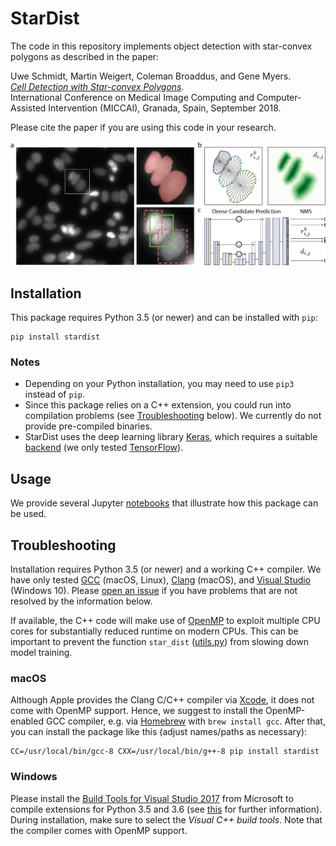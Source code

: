 # StarDist

The code in this repository implements object detection with star-convex polygons as described in the paper:

Uwe Schmidt, Martin Weigert, Coleman Broaddus, and Gene Myers.  
[*Cell Detection with Star-convex Polygons*](https://arxiv.org/abs/1806.03535).  
International Conference on Medical Image Computing and Computer-Assisted Intervention (MICCAI), Granada, Spain, September 2018.

Please cite the paper if you are using this code in your research.

![](images/overview.png)


## Installation

This package requires Python 3.5 (or newer) and can be installed with `pip`:

    pip install stardist

### Notes

- Depending on your Python installation, you may need to use `pip3` instead of `pip`.
- Since this package relies on a C++ extension, you could run into compilation problems (see [Troubleshooting](#troubleshooting) below). We currently do not provide pre-compiled binaries.
- StarDist uses the deep learning library [Keras](keras.io), which requires a suitable [backend](https://keras.io/backend/#keras-backends) (we only tested [TensorFlow](http://www.tensorflow.org/)).


## Usage

We provide several Jupyter [notebooks](https://github.com/mpicbg-csbd/stardist/tree/master/examples) that illustrate how this package can be used.


## Troubleshooting

Installation requires Python 3.5 (or newer) and a working C++ compiler. We have only tested [GCC](http://gcc.gnu.org) (macOS, Linux), [Clang](https://clang.llvm.org) (macOS), and [Visual Studio](https://visualstudio.microsoft.com) (Windows 10). Please [open an issue](https://github.com/mpicbg-csbd/stardist/issues) if you have problems that are not resolved by the information below.

If available, the C++ code will make use of [OpenMP](https://en.wikipedia.org/wiki/OpenMP) to exploit multiple CPU cores for substantially reduced runtime on modern CPUs. This can be important to prevent the function `star_dist` ([utils.py](https://github.com/mpicbg-csbd/stardist/blob/master/stardist/utils.py)) from slowing down model training.


### macOS
Although Apple provides the Clang C/C++ compiler via [Xcode](https://developer.apple.com/xcode/), it does not come with OpenMP support.
Hence, we suggest to install the OpenMP-enabled GCC compiler, e.g. via [Homebrew](https://brew.sh) with `brew install gcc`. After that, you can install the package like this (adjust names/paths as necessary):

    CC=/usr/local/bin/gcc-8 CXX=/usr/local/bin/g++-8 pip install stardist


### Windows
Please install the [Build Tools for Visual Studio 2017](https://visualstudio.microsoft.com/downloads/#build-tools-for-visual-studio-2017) from Microsoft to compile extensions for Python 3.5 and 3.6 (see [this](https://wiki.python.org/moin/WindowsCompilers) for further information). During installation, make sure to select the *Visual C++ build tools*. Note that the compiler comes with OpenMP support.